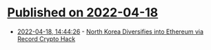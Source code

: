 # [Published on 2022-04-18](index.md)

* [2022-04-18, 14:44:26](https://news.ycombinator.com/item?id=31071326) - [North Korea Diversifies into Ethereum via Record Crypto Hack](https://www.thismorningonchain.com/articles/defi/north-korea-diversifies-crypto-portfolio-via-largest-crypto-hack/)
